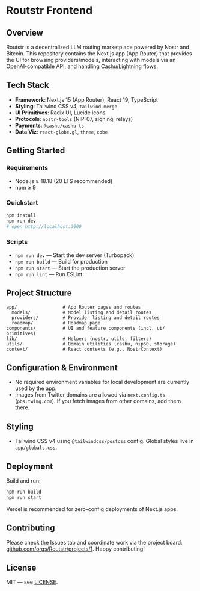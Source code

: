 # Routstr Frontend

## Overview

Routstr is a decentralized LLM routing marketplace powered by Nostr and Bitcoin. This repository contains the Next.js app (App Router) that provides the UI for browsing providers/models, interacting with models via an OpenAI-compatible API, and handling Cashu/Lightning flows.

## Tech Stack

- **Framework**: Next.js 15 (App Router), React 19, TypeScript
- **Styling**: Tailwind CSS v4, `tailwind-merge`
- **UI Primitives**: Radix UI, Lucide icons
- **Protocols**: `nostr-tools` (NIP-07, signing, relays)
- **Payments**: `@cashu/cashu-ts`
- **Data Viz**: `react-globe.gl`, `three`, `cobe`

## Getting Started

### Requirements

- Node.js ≥ 18.18 (20 LTS recommended)
- npm ≥ 9

### Quickstart

```bash
npm install
npm run dev
# open http://localhost:3000
```

### Scripts

- `npm run dev` — Start the dev server (Turbopack)
- `npm run build` — Build for production
- `npm run start` — Start the production server
- `npm run lint` — Run ESLint

## Project Structure

```text
app/                 # App Router pages and routes
  models/            # Model listing and detail routes
  providers/         # Provider listing and detail routes
  roadmap/           # Roadmap page
components/          # UI and feature components (incl. ui/ primitives)
lib/                 # Helpers (nostr, utils, filters)
utils/               # Domain utilities (cashu, nip60, storage)
context/             # React contexts (e.g., NostrContext)
```

## Configuration & Environment

- No required environment variables for local development are currently used by the app.
- Images from Twitter domains are allowed via `next.config.ts` (`pbs.twimg.com`). If you fetch images from other domains, add them there.

## Styling

- Tailwind CSS v4 using `@tailwindcss/postcss` config. Global styles live in `app/globals.css`.

## Deployment

Build and run:

```bash
npm run build
npm run start
```

Vercel is recommended for zero-config deployments of Next.js apps.

## Contributing

Please check the Issues tab and coordinate work via the project board: [github.com/orgs/Routstr/projects/1](https://github.com/orgs/Routstr/projects/1). Happy contributing!

## License

MIT — see [LICENSE](LICENSE).
